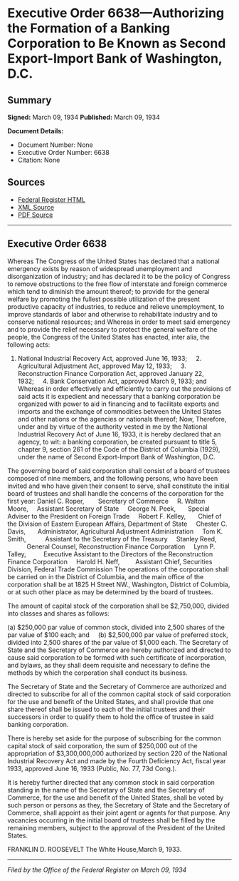 # Executive Order 6638—Authorizing the Formation of a Banking Corporation to Be Known as Second Export-Import Bank of Washington, D.C.

## Summary

**Signed:** March 09, 1934
**Published:** March 09, 1934

**Document Details:**
- Document Number: None
- Executive Order Number: 6638
- Citation: None

## Sources
- [Federal Register HTML](https://www.presidency.ucsb.edu/documents/executive-order-6638-authorizing-the-formation-banking-corporation-be-known-second-export)
- [XML Source](None)
- [PDF Source](None)

---

## Executive Order 6638

Whereas The Congress of the United States has declared that a national emergency exists by reason of widespread unemployment and disorganization of industry; and has declared it to be the policy of Congress to remove obstructions to the free flow of interstate and foreign commerce which tend to diminish the amount thereof; to provide for the general welfare by promoting the fullest possible utilization of the present productive capacity of industries, to reduce and relieve unemployment, to improve standards of labor and otherwise to rehabilitate industry and to conserve national resources; and
Whereas in order to meet said emergency and to provide the relief necessary to protect the general welfare of the people, the Congress of the United States has enacted, inter alia, the following acts:
1. National Industrial Recovery Act, approved June 16, 1933;     2. Agricultural Adjustment Act, approved May 12, 1933;     3. Reconstruction Finance Corporation Act, approved January 22, 1932;     4. Bank Conservation Act, approved March 9, 1933; and
Whereas in order effectively and efficiently to carry out the provisions of said acts it is expedient and necessary that a banking corporation be organized with power to aid in financing and to facilitate exports and imports and the exchange of commodities between the United States and other nations or the agencies or nationals thereof;
Now, Therefore, under and by virtue of the authority vested in me by the National Industrial Recovery Act of June 16, 1933, it is hereby declared that an agency, to wit: a banking corporation, be created pursuant to title 5, chapter 9, section 261 of the Code of the District of Columbia (1929), under the name of Second Export-Import Bank of Washington, D.C.

The governing board of said corporation shall consist of a board of trustees composed of nine members, and the following persons, who have been invited and who have given their consent to serve, shall constitute the initial board of trustees and shall handle the concerns of the corporation for the first year:
Daniel C. Roper,        Secretary of Commerce     R. Walton Moore,     Assistant Secretary of State     George N. Peek,       Special Adviser to the President on Foreign Trade     Robert F. Kelley,       Chief of the Division of Eastern European Affairs, Department of State     Chester C. Davis,       Administrator, Agricultural Adjustment Administration     Tom K. Smith,           Assistant to the Secretary of the Treasury     Stanley Reed,            General Counsel, Reconstruction Finance Corporation     Lynn P. Talley,          Executive Assistant to the Directors of the Reconstruction Finance Corporation     Harold H. Neff,         Assistant Chief, Securities Division, Federal Trade Commission
The operations of the corporation shall be carried on in the District of Columbia, and the main office of the corporation shall be at 1825 H Street NW., Washington, District of Columbia, or at such other place as may be determined by the board of trustees.

The amount of capital stock of the corporation shall be $2,750,000, divided into classes and shares as follows:

(a) $250,000 par value of common stock, divided into 2,500 shares of the par value of $100 each; and     (b) $2,500,000 par value of preferred stock, divided into 2,500 shares of the par value of $1,000 each.
The Secretary of State and the Secretary of Commerce are hereby authorized and directed to cause said corporation to be formed with such certificate of incorporation, and bylaws, as they shall deem requisite and necessary to define the methods by which the corporation shall conduct its business.

The Secretary of State and the Secretary of Commerce are authorized and directed to subscribe for all of the common capital stock of said corporation for the use and benefit of the United States, and shall provide that one share thereof shall be issued to each of the initial trustees and their successors in order to qualify them to hold the office of trustee in said banking corporation.

There is hereby set aside for the purpose of subscribing for the common capital stock of said corporation, the sum of $250,000 out of the appropriation of $3,300,000,000 authorized by section 220 of the National Industrial Recovery Act and made by the Fourth Deficiency Act, fiscal year 1933, approved June 16, 1933 (Public, No. 77, 73d Cong.).

It is hereby further directed that any common stock in said corporation standing in the name of the Secretary of State and the Secretary of Commerce, for the use and benefit of the United States, shall be voted by such person or persons as they, the Secretary of State and the Secretary of Commerce, shall appoint as their joint agent or agents for that purpose. Any vacancies occurring in the initial board of trustees shall be filled by the remaining members, subject to the approval of the President of the United States.

FRANKLIN D. ROOSEVELT
The White House,March 9, 1933.

---

*Filed by the Office of the Federal Register on March 09, 1934*

